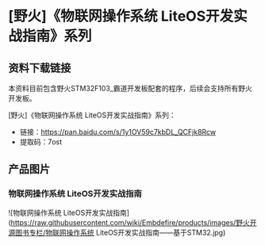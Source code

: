 # [野火]《物联网操作系统 LiteOS开发实战指南》系列

## 资料下载链接
本资料目前包含野火STM32F103_霸道开发板配套的程序，后续会支持所有野火开发板。

[野火]《物联网操作系统 LiteOS开发实战指南》系列：
* 链接：https://pan.baidu.com/s/1y1OV59c7kbDL_QCFjk8Rcw 
* 提取码：7ost 


## 产品图片

### 物联网操作系统 LiteOS开发实战指南
![物联网操作系统 LiteOS开发实战指南](https://raw.githubusercontent.com/wiki/Embdefire/products/images/野火开源图书专栏/物联网操作系统 LiteOS开发实战指南——基于STM32.jpg)

